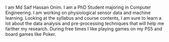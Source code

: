 I am Md Saif Hassan Onim. I am a PhD Student majoring in Computer Engineering. I am working on physiological sensor data and machine learning. Looking at the syllabus and course contents, I am sure to learn a lot about the data analysis and pre-processing techniques that will help me farther my research. During free times I like playing games on my PS5 and board games like Poker.
